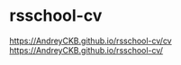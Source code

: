 # rsschool-cv  
https://AndreyCKB.github.io/rsschool-cv/cv  
https://AndreyCKB.github.io/rsschool-cv/
